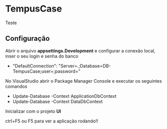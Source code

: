 # TempusCase
Teste

## Configuração

Abrir o arquivo **appsettings.Development** e configurar a conexão local, inser o seu login e senha do banco
* "DefaultConnection": "Server=.;Database=DB-TempusCase;user=;password="
  
No VisualStudio abrir o Package Manager Console e executar os seguintes comandos
* Update-Database -Context ApplicationDbContext
* Update-Database -Context DataDbContext

Inicializar com o projeto **UI** 

ctrl+F5 ou F5 para ver a aplicação rodando!!
